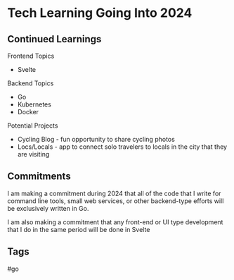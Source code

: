 # Tech Learning Going Into 2024

## Continued Learnings
Frontend Topics
* Svelte

Backend Topics
* Go
* Kubernetes
* Docker

Potential Projects
* Cycling Blog - fun opportunity to share cycling photos
* Locs/Locals - app to connect solo travelers to locals in the city that they
are visiting

## Commitments
I am making a commitment during 2024 that all of the code that I write for
command line tools, small web services, or other backend-type efforts will be 
exclusively written in Go.

I am also making a commitment that any front-end or UI type development that I
do in the same period will be done in Svelte

## Tags
#go
